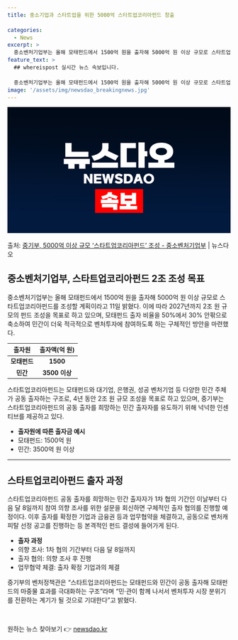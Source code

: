 ```yaml
---
title: 중소기업과 스타트업을 위한 5000억 스타트업코리아펀드 창출

categories:
  - News
excerpt: >
  중소벤처기업부는 올해 모태펀드에서 1500억 원을 출자해 5000억 원 이상 규모로 스타트업코리아펀드를 조성…
feature_text: >
  ## whereispost 실시간 뉴스 속보입니다.

  중소벤처기업부는 올해 모태펀드에서 1500억 원을 출자해 5000억 원 이상 규모로 스타트업코리아펀드를 조성…
image: '/assets/img/newsdao_breakingnews.jpg'
---
```


![뉴스다오 속보](/assets/img/newsdao_breakingnews.jpg)

<p>출처: <a href="https://newsdao.kr/2966" rel="dofollow">중기부,  5000억 이상 규모 ‘스타트업코리아펀드’ 조성 - 중소벤처기업부</a> | 뉴스다오</p>

<h2 data-ke-size="size26">중소벤처기업부, 스타트업코리아펀드 2조 조성 목표</h2>
<p data-ke-size="size16">중소벤처기업부는 올해 모태펀드에서 1500억 원을 출자해 5000억 원 이상 규모로 스타트업코리아펀드를 조성할 계획이라고 11일 밝혔다. 이에 따라 2027년까지 2조 원 규모의 펀드 조성을 목표로 하고 있으며, 모태펀드 출자 비율을 50%에서 30% 안팎으로 축소하여 민간이 더욱 적극적으로 벤처투자에 참여하도록 하는 구체적인 방안을 마련했다.</p>
<table>
<thead>
<tr>
<th style="text-align: center;"><b>출자원</b></th>
<th style="text-align: center;"><b>출자액(억 원)</b></th>
</tr>
</thead>
<tbody>
<tr>
<td style="text-align: center;"><b>모태펀드</b></td>
<td style="text-align: center;"><b>1500</b></td>
</tr>
<tr>
<td style="text-align: center;"><b>민간</b></td>
<td style="text-align: center;"><b>3500 이상</b></td>
</tr>
</tbody>
</table>
<p data-ke-size="size16">스타트업코리아펀드는 모태펀드와 대기업, 은행권, 성공 벤처기업 등 다양한 민간 주체가 공동 출자하는 구조로, 4년 동안 2조 원 규모 조성을 목표로 하고 있으며, 중기부는 스타트업코리아펀드의 공동 출자를 희망하는 민간 출자자를 유도하기 위해 넉넉한 인센티브를 제공하고 있다.</p>
<ul>
<li><b>출자원에 따른 출자금 예시</b></li>
<li>모태펀드: 1500억 원</li>
<li>민간: 3500억 원 이상</li>
</ul>
<hr>
<h2 data-ke-size="size26">스타트업코리아펀드 출자 과정</h2>
<p data-ke-size="size16">스타트업코리아펀드 공동 출자를 희망하는 민간 출자자가 1차 협의 기간인 이날부터 다음 달 8일까지 참여 의향 조사를 위한 설문을 회신하면 구체적인 출자 협의를 진행할 예정이다. 이후 출자를 확정한 기업과 금융권 등과 업무협약을 체결하고, 공동으로 벤처캐피탈 선정 공고를 진행하는 등 본격적인 펀드 결성에 들어가게 된다.</p>
<ul>
<li><b>출자 과정</b></li>
<li>의향 조사: 1차 협의 기간부터 다음 달 8일까지</li>
<li>출자 협의: 의향 조사 후 진행</li>
<li>업무협약 체결: 출자 확정 기업과의 체결</li>
</ul>
<p data-ke-size="size16">중기부의 벤처정책관은 “스타트업코리아펀드는 모태펀드와 민간이 공동 출자해 모태펀드의 마중물 효과를 극대화하는 구조”라며 “민·관이 함께 나서서 벤처투자 시장 분위기를 전환하는 계기가 될 것으로 기대한다”고 밝혔다.</p>
<p data-ke-size="size16">&nbsp;</p> 

원하는 뉴스 찾아보기 👉 <a href="https://newsdao.kr" rel="dofollow">newsdao.kr</a>


